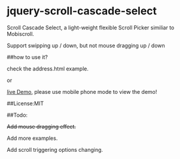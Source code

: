 # jquery-scroll-cascade-select
Scroll Cascade Select, a light-weight flexible Scroll Picker similiar to Mobiscroll. 

Support swipping up / down, but not mouse dragging up / down


##how to use it?


check the address.html example.

or

[live Demo](http://sandbox.runjs.cn/show/zmqwsarf), please use mobile phone mode to view the demo!


##License:MIT


##Todo:

~~Add mouse dragging effect.~~

Add more examples.

Add scroll triggering options changing.
